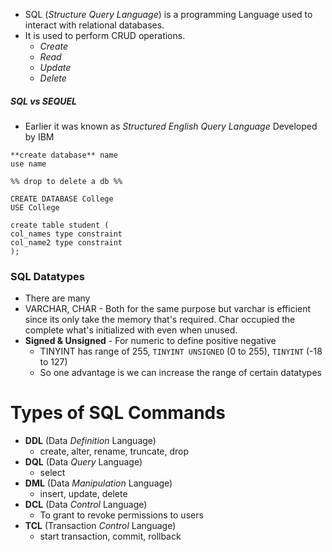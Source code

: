 - SQL (*Structure Query Language*) is a programming Language used to interact with relational databases.
- It is used to perform CRUD operations.
	- *Create*
	- *Read*
	- *Update*
	- *Delete*
##### SQL vs SEQUEL
- Earlier it was known as *Structured English Query Language* Developed by IBM
```
**create database** name
use name

%% drop to delete a db %%

CREATE DATABASE College
USE College

create table student (
col_names type constraint
col_name2 type constraint
);

```

### SQL Datatypes
- There are many
- VARCHAR, CHAR - Both for the same purpose but varchar is efficient since its only take the memory that's required. Char occupied the complete what's initialized with even when unused.
- **Signed & Unsigned** - For numeric to define positive negative
	- TINYINT has range of 255, `TINYINT UNSIGNED` (0 to 255), `TINYINT` (-18 to 127)
	- So one advantage is we can increase the range of certain datatypes

# Types of SQL Commands
- **DDL** (Data *Definition* Language)
	- create, alter, rename, truncate, drop
- **DQL** (Data *Query* Language)
	- select
- **DML** (Data *Manipulation* Language)
	- insert, update, delete
- **DCL** (Data *Control* Language)
	- To grant to revoke permissions to users
- **TCL** (Transaction *Control* Language)
	- start transaction, commit, rollback